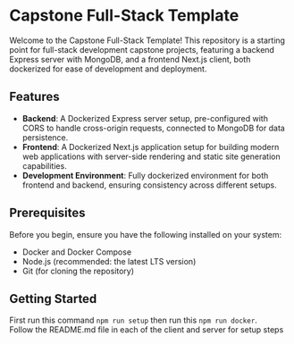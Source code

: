 # Capstone Full-Stack Template

Welcome to the Capstone Full-Stack Template! This repository is a starting point for full-stack development capstone projects, featuring a backend Express server with MongoDB, and a frontend Next.js client, both dockerized for ease of development and deployment.

## Features

- **Backend**: A Dockerized Express server setup, pre-configured with CORS to handle cross-origin requests, connected to MongoDB for data persistence.
- **Frontend**: A Dockerized Next.js application setup for building modern web applications with server-side rendering and static site generation capabilities.
- **Development Environment**: Fully dockerized environment for both frontend and backend, ensuring consistency across different setups.

## Prerequisites

Before you begin, ensure you have the following installed on your system:

- Docker and Docker Compose
- Node.js (recommended: the latest LTS version)
- Git (for cloning the repository)

## Getting Started

First run this command `npm run setup` then run this `npm run docker`.\
Follow the README.md file in each of the client and server for setup steps
